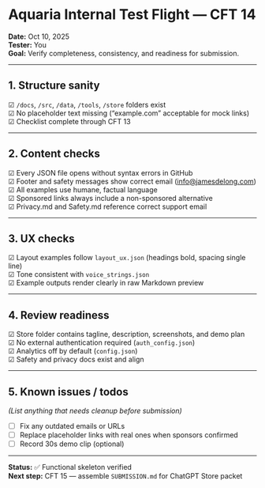 # Aquaria Internal Test Flight — CFT 14

**Date:** Oct 10, 2025  
**Tester:** You  
**Goal:** Verify completeness, consistency, and readiness for submission.

---

## 1. Structure sanity
☑ `/docs`, `/src`, `/data`, `/tools`, `/store` folders exist  
☑ No placeholder text missing (“example.com” acceptable for mock links)  
☑ Checklist complete through CFT 13  

---

## 2. Content checks
☑ Every JSON file opens without syntax errors in GitHub  
☑ Footer and safety messages show correct email (info@jamesdelong.com)  
☑ All examples use humane, factual language  
☑ Sponsored links always include a non-sponsored alternative  
☑ Privacy.md and Safety.md reference correct support email  

---

## 3. UX checks
☑ Layout examples follow `layout_ux.json` (headings bold, spacing single line)  
☑ Tone consistent with `voice_strings.json`  
☑ Example outputs render clearly in raw Markdown preview  

---

## 4. Review readiness
☑ Store folder contains tagline, description, screenshots, and demo plan  
☑ No external authentication required (`auth_config.json`)  
☑ Analytics off by default (`config.json`)  
☑ Safety and privacy docs exist and align  

---

## 5. Known issues / todos
_(List anything that needs cleanup before submission)_
- [ ] Fix any outdated emails or URLs  
- [ ] Replace placeholder links with real ones when sponsors confirmed  
- [ ] Record 30s demo clip (optional)  

---

**Status:** ✅ Functional skeleton verified  
**Next step:** CFT 15 — assemble `SUBMISSION.md` for ChatGPT Store packet
